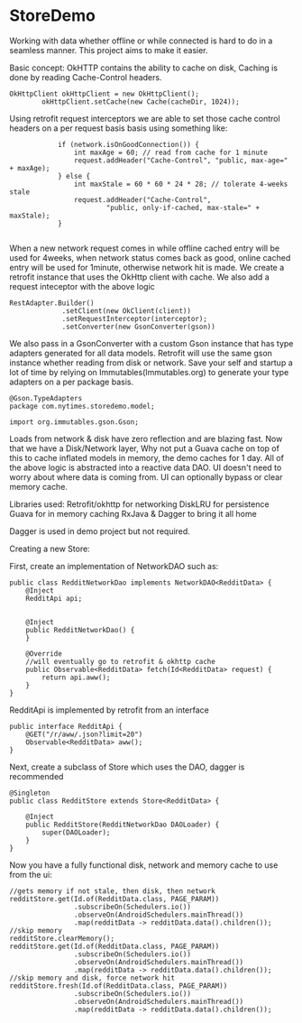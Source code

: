 # StoreDemo
Working with data whether offline or while connected is hard to do in a seamless manner. This project aims to make it easier. 


Basic concept:
OkHTTP contains the ability to cache on disk, Caching is done by reading Cache-Control headers.  
```
OkHttpClient okHttpClient = new OkHttpClient();
        okHttpClient.setCache(new Cache(cacheDir, 1024));
  ```

Using retrofit request interceptors we are able to set those cache control headers on a per request basis basis using something like:

```
            if (network.isOnGoodConnection()) {
                int maxAge = 60; // read from cache for 1 minute
                request.addHeader("Cache-Control", "public, max-age=" + maxAge);
            } else {
                int maxStale = 60 * 60 * 24 * 28; // tolerate 4-weeks stale
                request.addHeader("Cache-Control",
                        "public, only-if-cached, max-stale=" + maxStale);
            }
        
  ```

   When a new network request comes in while offline cached entry will be used for 4weeks, when network status comes back as good, online cached entry will be used for 1minute, otherwise network hit is made. We create a retrofit instance that uses the OkHttp client with cache.  We also add a request inteceptor with the above logic
   
   ```
   RestAdapter.Builder()
                .setClient(new OkClient(client))
                .setRequestInterceptor(interceptor);
                .setConverter(new GsonConverter(gson))

  ```
  We also pass in a GsonConverter with a custom Gson instance that has type adapters generated for all data models.  Retrofit will use the same gson instance whether reading from disk or network. Save your self and startup a lot of time by relying on Immutables(Immutables.org) to generate your type adapters on a per package basis. 
  ```
  @Gson.TypeAdapters
package com.nytimes.storedemo.model;

import org.immutables.gson.Gson;
```
 Loads from network & disk have zero reflection and are blazing fast. Now that we have a Disk/Network layer, Why not put a Guava cache on top of this to cache inflated models in memory, the demo caches for 1 day. All of the above logic is abstracted into a reactive data DAO. UI doesn't need to worry about where data is coming from. UI can optionally bypass or clear memory cache.


Libraries used:
Retrofit/okhttp for networking
DiskLRU for persistence 
Guava for in memory caching 
RxJava & Dagger to bring it all home

Dagger is used in demo project but not required. 


Creating a new Store:

First, create an implementation of NetworkDAO such as:
```
public class RedditNetworkDao implements NetworkDAO<RedditData> {
    @Inject
    RedditApi api;


    @Inject
    public RedditNetworkDao() {
    }

    @Override
    //will eventually go to retrofit & okhttp cache
    public Observable<RedditData> fetch(Id<RedditData> request) {
        return api.aww();
    }
}
```

RedditApi is implemented by retrofit from an interface
```
public interface RedditApi {
    @GET("/r/aww/.json?limit=20")
    Observable<RedditData> aww();
}
```



Next, create a subclass of Store which uses the DAO, dagger is recommended
```
@Singleton
public class RedditStore extends Store<RedditData> {

    @Inject
    public RedditStore(RedditNetworkDao DAOLoader) {
        super(DAOLoader);
    }
}
```

Now you have a fully functional disk, network and memory cache to use from the ui:
```
//gets memory if not stale, then disk, then network
redditStore.get(Id.of(RedditData.class, PAGE_PARAM))
                .subscribeOn(Schedulers.io())
                .observeOn(AndroidSchedulers.mainThread())
                .map(redditData -> redditData.data().children());
//skip memory
redditStore.clearMemory();
redditStore.get(Id.of(RedditData.class, PAGE_PARAM))
                .subscribeOn(Schedulers.io())
                .observeOn(AndroidSchedulers.mainThread())
                .map(redditData -> redditData.data().children());
//skip memory and disk, force network hit
redditStore.fresh(Id.of(RedditData.class, PAGE_PARAM))
                .subscribeOn(Schedulers.io())
                .observeOn(AndroidSchedulers.mainThread())
                .map(redditData -> redditData.data().children());

```

